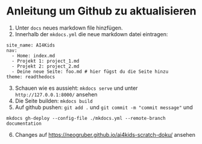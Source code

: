 # Anleitung um Github zu aktualisieren

1. Unter `docs` neues markdown file hinzfügen.
2. Innerhalb der `mkdocs.yml` die neue markdown datei eintragen: 
```
site_name: AI4Kids
nav:
  - Home: index.md
  - Projekt 1: project_1.md
  - Projekt 2: project_2.md
  - Deine neue Seite: foo.md # hier fügst du die Seite hinzu
theme: readthedocs
```
3. Schauen wie es aussieht: `mkdocs serve` und unter `http://127.0.0.1:8000/` ansehen
4. Die Seite builden: `mkdocs build`
5. Auf github pushen: `git add .` und `git commit -m "commit message"` und 
```
mkdocs gh-deploy --config-file ./mkdocs.yml --remote-branch documentation
```
6. Changes auf https://neogruber.github.io/ai4kids-scratch-doku/ ansehen